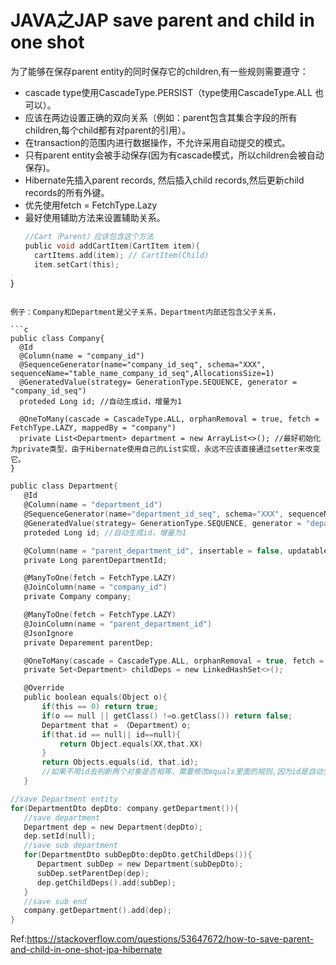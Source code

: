 # JAVA之JAP save parent and child in one shot
为了能够在保存parent entity的同时保存它的children,有一些规则需要遵守：
- cascade type使用CascadeType.PERSIST（type使用CascadeType.ALL 也可以）。
- 应该在两边设置正确的双向关系（例如：parent包含其集合字段的所有children,每个child都有对parent的引用）。
- 在transaction的范围内进行数据操作，不允许采用自动提交的模式。
- 只有parent entity会被手动保存(因为有cascade模式，所以children会被自动保存)。
- Hibernate先插入parent records, 然后插入child records,然后更新child records的所有外键。
- 优先使用fetch = FetchType.Lazy
- 最好使用辅助方法来设置辅助关系。
  ```c
  //Cart（Parent）应该包含这个方法
  public void addCartItem(CartItem item){
    cartItems.add(item); // CartItem(Child)
    item.setCart(this);
}
  ```

例子：Company和Department是父子关系，Department内部还包含父子关系，

 ```c
 public class Company{
    @Id
    @Column(name = "company_id")
    @SequenceGenerator(name="company_id_seq", schema="XXX", sequenceName="table_name_company_id_seq",AllocationsSize=1)
    @GeneratedValue(strategy= GenerationType.SEQUENCE, generator = "company_id_seq")
    proteded Long id; //自动生成id，增量为1
    
    @OneToMany(cascade = CascadeType.ALL, orphanRemoval = true, fetch = FetchType.LAZY, mappedBy = "company")
    private List<Department> department = new ArrayList<>(); //最好初始化为private类型，由于Hibernate使用自己的List实现，永远不应该直接通过setter来改变它。
 }
 ```
 ```c
public class Department{
    @Id
    @Column(name = "department_id")
    @SequenceGenerator(name="department_id_seq", schema="XXX", sequenceName="table_name_department_id_seq",AllocationsSize=1)
    @GeneratedValue(strategy= GenerationType.SEQUENCE, generator = "department_id_seq")
    proteded Long id; //自动生成id，增量为1

    @Column(name = "parent_department_id", insertable = false, updatable = false)
    private Long parentDepartmentId;

    @ManyToOne(fetch = FetchType.LAZY)
    @JoinColumn(name = "company_id")
    private Company company;

    @ManyToOne(fetch = FetchType.LAZY)
    @JoinColumn(name = "parent_department_id")
    @JsonIgnore
    private Deparement parentDep;

    @OneToMany(cascade = CascadeType.ALL, orphanRemoval = true, fetch = FetchType.LAZY, mappedBy = "parentDep")
    private Set<Department> childDeps = new LinkedHashSet<>();

    @Override
    public boolean equals(Object o){
        if(this == 0) return true;
        if(o == null || getClass() !=o.getClass()) return false;
        Department that = （Department）o;
        if(that.id == null|| id==null){
            return Object.equals(XX,that.XX)
        }
        return Objects.equals(id, that.id);
        //如果不用id去判断两个对象是否相等，需要修改equals里面的规则,因为id是自动生成的，刚保存的时候id都是null，会导致保存不进去。
    }
 
 ```
 ```c
 //save Department entity
 for(DepartmentDto depDto: company.getDepartment()){
    //save department
    Department dep = new Department(depDto);
    dep.setId(null);
    //save sub department 
    for(DepartmentDto subDepDto:depDto.getChildDeps()){
       Department subDep = new Department(subDepDto); 
       subDep.setParentDep(dep);
       dep.getChildDeps().add(subDep);
    }
    //save sub end
    company.getDepartment().add(dep);
 }
 ```

 Ref:https://stackoverflow.com/questions/53647672/how-to-save-parent-and-child-in-one-shot-jpa-hibernate
